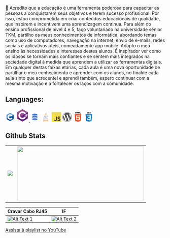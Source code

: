 🔭
Acredito que a educação é uma ferramenta poderosa para capacitar as pessoas a conquistarem seus objetivos e terem sucesso profissional. Por isso, estou comprometida em criar conteúdos educacionais de qualidade, que inspirem e incentivem uma aprendizagem continua. Para além do ensino profissional de nivel 4 e 5, faço voluntariado na universidade sénior TKM, partilho os meus conhecimentos de informática, abordando temas como uso de computadores, navegação na internet, envio de e-mails, redes sociais e aplicativos úteis, nomeadamente app mobile. Adapto o meu ensino às necessidades e interesses destes alunos. É inspirador ver como os idosos se tornam mais confiantes e se sentem mais integrados na sociedade digital à medida que aprendem a utilizar as ferramentas digitais.
Em qualquer destas faixas etárias, cada aula é uma nova oportunidade de partilhar o meu conhecimento e aprender com os alunos, no finalde cada aula sinto que acrecentei e aprendi também, espero continuar com a mesma motivação e a fortalecer os laços com a comunidade. 


<!--
**carmacedo/carmacedo** is a ✨ _special_ ✨ repository because its `README.md` (this file) appears on your GitHub profile.

Here are some ideas to get you started:

-  I’m currently working on ...
- 🌱 I’m currently learning ...
- 👯 I’m looking to collaborate on ...
- 🤔 I’m looking for help with ...
- 💬 Ask me about ...
- 📫 How to reach me: ...
- 😄 Pronouns: ...
- ⚡ Fun fact: ...
-->
## **Languages:**  
<code><img height="30" src="https://raw.githubusercontent.com/github/explore/80688e429a7d4ef2fca1e82350fe8e3517d3494d/topics/c/c.png"></code>
<a href="https://www.w3schools.com/cs/" target="_blank" rel="noreferrer"> <img src="https://raw.githubusercontent.com/devicons/devicon/master/icons/csharp/csharp-original.svg" alt="csharp" width="40" height="40"/> </a>
<code><img height="30" src="https://raw.githubusercontent.com/github/explore/80688e429a7d4ef2fca1e82350fe8e3517d3494d/topics/sql/sql.png"></code>
<code><img height="30" src="https://raw.githubusercontent.com/github/explore/80688e429a7d4ef2fca1e82350fe8e3517d3494d/topics/java/java.png"></code>
<code><img height="30" src="https://raw.githubusercontent.com/github/explore/80688e429a7d4ef2fca1e82350fe8e3517d3494d/topics/javascript/javascript.png"></code>
<code><img height="30" src="https://raw.githubusercontent.com/github/explore/80688e429a7d4ef2fca1e82350fe8e3517d3494d/topics/wordpress/wordpress.png"></code>
<code><img height="30" src="https://raw.githubusercontent.com/github/explore/80688e429a7d4ef2fca1e82350fe8e3517d3494d/topics/html/html.png"></code>
<code><img height="30" src="https://raw.githubusercontent.com/github/explore/80688e429a7d4ef2fca1e82350fe8e3517d3494d/topics/css/css.png"></code>
    </div>

## Github Stats

<table>    
<tr>
  <td align="center">
    <img width="400" src="https://github-readme-stats.vercel.app/api?username=carmacedo&show_icons=true&theme=synthwave&include_all_commits=true" />
  </td>
  <td align="center">
    <img height="170" width="400" src="https://github-readme-stats.vercel.app/api/top-langs/?username=carmacedo&layout=compact&theme=synthwave&langs_count=15" /> 
  </td>
</tr>
</table>
</div>

| Cravar Cabo RJ45                                  |   IF                                  |
| ----------------------------------- | ----------------------------------- |
| [![Alt Text 1](https://img.youtube.com/vi/E5R-2HOOX-A/0.jpg)](https://www.youtube.com/watch?v=E5R-2HOOX-A) | [![Alt Text 2](https://img.youtube.com/vi/m1sSVSh8kQE/0.jpg)](https://www.youtube.com/watch?v=m1sSVSh8kQE) |
 [Assista à playlist no YouTube](https://www.youtube.com/playlist?list=PL1jV2VCCeGqmXbE0-qQjHwnp6y4-fa3Mv)


